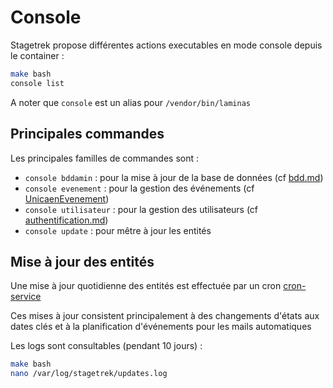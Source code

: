 # Console

Stagetrek propose différentes actions executables en mode console depuis le container :

```bash
make bash
console list
```

A noter que `console` est un alias pour  `/vendor/bin/laminas`

## Principales commandes
Les principales familles de commandes sont :

- `console bddamin` : pour la mise à jour de la base de données (cf [bdd.md](../BDD/bdd.md))
- `console evenement` : pour la gestion des événements (cf [UnicaenEvenement](../../stagetrek/vendor/unicaen/evenement))
- `console utilisateur` : pour la gestion des utilisateurs (cf [authentification.md](../Authentification/authentification.md))
- `console update` : pour mêtre à jour les entités


## Mise à jour des entités

Une mise à jour quotidienne des entités est effectuée par un cron [cron-service](../../deploy_configuration/core/cron/cron-service)

Ces mises à jour consistent principalement à des changements d'états aux dates clés et à la planification d'événements pour les mails automatiques


Les logs sont consultables (pendant 10 jours) :

```bash
make bash
nano /var/log/stagetrek/updates.log 
```

